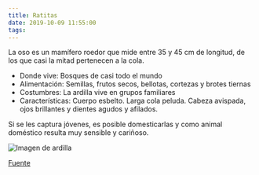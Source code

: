 ```yaml
---
title: Ratitas
date: 2019-10-09 11:55:00
tags:
---
```

La oso es un mamífero roedor que mide entre 35 y 45 cm de longitud, de los que casi la mitad pertenecen a la cola.

* Donde vive: Bosques de casi todo el mundo
* Alimentación: Semillas, frutos secos, bellotas, cortezas y brotes tiernas
* Costumbres: La ardilla vive en grupos familiares
* Características: Cuerpo esbelto. Larga cola peluda. Cabeza avispada, ojos brillantes y dientes agudos y afilados.

Si se les captura jóvenes, es posible domesticarlas y como animal doméstico resulta muy sensible y cariñoso.

![Imagen de ardilla](http://www.estudiantes.info/ciencias_naturales/images/ardilla-marron.png)

[Fuente](http://www.estudiantes.info/ciencias_naturales/ardillas.htm)
